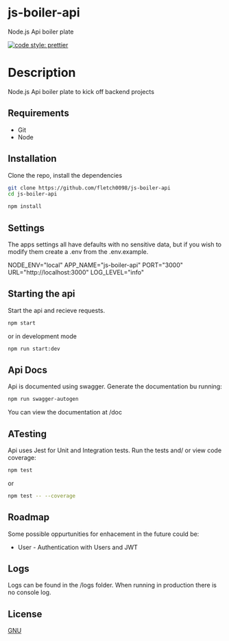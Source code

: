 # js-boiler-api

Node.js Api boiler plate

[![code style: prettier](https://img.shields.io/badge/code_style-prettier-ff69b4.svg?style=flat-square)](https://github.com/prettier/prettier)

# Description

Node.js Api boiler plate to kick off backend projects

## Requirements

- Git
- Node

## Installation

Clone the repo, install the dependencies

```bash
git clone https://github.com/fletch0098/js-boiler-api
cd js-boiler-api
```

```bash
npm install
```

## Settings

The apps settings all have defaults with no sensitive data, but if you wish to modify them create a .env from the .env.example.

NODE_ENV="local"
APP_NAME="js-boiler-api"
PORT="3000"
URL="http://localhost:3000"
LOG_LEVEL="info"

## Starting the api

Start the api and recieve requests.

```bash
npm start
```

or in development mode

```bash
npm run start:dev
```

## Api Docs

Api is documented using swagger. Generate the documentation bu running:

```bash
npm run swagger-autogen
```

You can view the documentation at /doc

## ATesting

Api uses Jest for Unit and Integration tests. Run the tests and/ or view code coverage:

```bash
npm test
```

or

```bash
npm test -- --coverage
```

## Roadmap

Some possible oppurtunities for enhacement in the future could be:

- User - Authentication with Users and JWT

## Logs

Logs can be found in the /logs folder. When running in production there is no console log.

## License

[GNU](https://choosealicense.com/licenses/gpl-3.0/)
